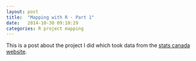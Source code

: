 ```yaml
---
layout: post
title:  "Mapping with R - Part 1"
date:   2014-10-30 09:10:29
categories: R project mapping
---
```


This is a post about the project I did which took data from the [stats canada website][statsCW].


[statsCW]: http://www12.statcan.gc.ca/census-recensement/2006/dp-pd/tbt/Geo-index-eng.cfm?TABID=5&LANG=E&APATH=3&DETAIL=0&DIM=0&FL=A&FREE=0&GC=0&GID=0&GK=0&GRP=1&PID=99015&PRID=0&PTYPE=88971,97154&S=0&SHOWALL=0&SUB=0&Temporal=2006&THEME=70&VID=0&VNAMEE=&VNAMEF=&D1=0&D2=0&D3=0&D4=0&D5=0&D6=0

